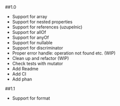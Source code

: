 ##1.0
- Support for array
- Support for nested properties
- Support for references (uzupelnic)
- Support for allOf
- Support for anyOf
- Support for nullable
- Support for discriminator
- Proper error handle: operation not found etc. (WIP)
- Clean up and refactor (WIP)
- Check tests with mutator 
- Add Readme
- Add CI
- Add phan

##1.1
- Support for format

